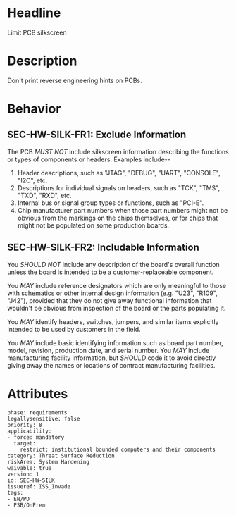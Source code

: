 # Headline

Limit PCB silkscreen

# Description

Don't print reverse engineering hints on PCBs.

# Behavior

## SEC-HW-SILK-FR1: Exclude Information
The PCB _MUST NOT_ include silkscreen information describing the functions or types of components or headers. Examples include--

1.  Header descriptions, such as "JTAG", "DEBUG", "UART", "CONSOLE", "I2C", etc.
1.  Descriptions for individual signals on headers, such as "TCK", "TMS", "TXD", "RXD", etc.
1.  Internal bus or signal group types or functions, such as "PCI-E".
1.  Chip manufacturer part numbers when those part numbers might not be obvious from the markings on the chips themselves, or for chips that might not be populated on some production boards.

## SEC-HW-SILK-FR2: Includable Information
You _SHOULD NOT_ include any description of the board's overall function unless the board is intended to be a customer-replaceable component.

You _MAY_ include reference designators which are only meaningful to those with schematics or other internal design information (e.g. "U23", "R109", "J42"), provided that they do not give away functional information that wouldn't be obvious from inspection of the board or the parts populating it.

You _MAY_ identify headers, switches, jumpers, and similar items explicitly intended to be used by customers in the field.

You _MAY_ include basic identifying information such as board part number, model, revision, production date, and serial number. You _MAY_ include manufacturing facility information, but _SHOULD_ code it to avoid directly giving away the names or locations of contract manufacturing facilities.

# Attributes

    phase: requirements
    legallysensitive: false
    priority: 8
    applicability:
    - force: mandatory
      target:
        restrict: institutional bounded computers and their components
    category: Threat Surface Reduction
    riskArea: System Hardening
    waivable: true
    version: 1
    id: SEC-HW-SILK
    issueref: ISS_Invade
    tags:
    - EN/PD
    - PSB/OnPrem
